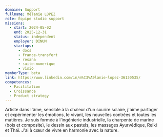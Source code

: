 ```yaml
---
domaine: Support
fullname: Mélanie LOPEZ
role: Équipe studio support
missions:
  - start: 2024-05-02
    end: 2025-12-31
    status: independent
    employer: DINUM
    startups:
      - docs
      - france-transfert
      - resana
      - suite-numerique
      - visio
memberType: beta
link: https://www.linkedin.com/in/m%C3%A9lanie-lopez-36130535/
competences:
  - Facilitation
  - Croissance
  - Product strategy
---
```

Artiste dans l'âme, sensible à la chaleur d'un sourire solaire, j'aime partager et expérimenter les émotions, le vivant, les nouvelles contrées et toutes les matières.
Je suis formée à l'ingénierie industrielle, la charpente de marine (bois et composite), le dessin aux pastels, les massages Ayurvédique, Reiki et Thaï.
J'ai à cœur de vivre en harmonie avec la nature.
